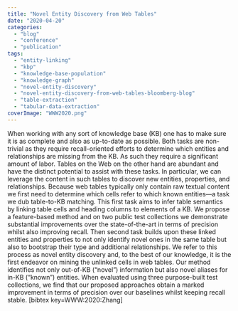 ```yaml
---
title: "Novel Entity Discovery from Web Tables"
date: "2020-04-20"
categories:
  - "blog"
  - "conference"
  - "publication"
tags:
  - "entity-linking"
  - "kbp"
  - "knowledge-base-population"
  - "knowledge-graph"
  - "novel-entity-discovery"
  - "novel-entity-discovery-from-web-tables-bloomberg-blog"
  - "table-extraction"
  - "tabular-data-extraction"
coverImage: "WWW2020.png"
---
```


When working with any sort of knowledge base (KB) one has to make sure it is as complete and also as up-to-date as possible. Both tasks are non-trivial as they require recall-oriented efforts to determine which entities and relationships are missing from the KB. As such they require a significant amount of labor. Tables on the Web on the other hand are abundant and have the distinct potential to assist with these tasks. In particular, we can leverage the content in such tables to discover new entities, properties, and relationships. Because web tables typically only contain raw textual content we first need to determine which cells refer to which known entities—a task we dub table-to-KB matching. This first task aims to infer table semantics by linking table cells and heading columns to elements of a KB. We propose a feature-based method and on two public test collections we demonstrate substantial improvements over the state-of-the-art in terms of precision whilst also improving recall. Then second task builds upon these linked entities and properties to not only identify novel ones in the same table but also to bootstrap their type and additional relationships. We refer to this process as novel entity discovery and, to the best of our knowledge, it is the first endeavor on mining the unlinked cells in web tables. Our method identifies not only out-of-KB (“novel”) information but also novel aliases for in-KB (“known”) entities. When evaluated using three purpose-built test collections, we find that our proposed approaches obtain a marked improvement in terms of precision over our baselines whilst keeping recall stable. \[bibtex key=WWW:2020:Zhang\]
